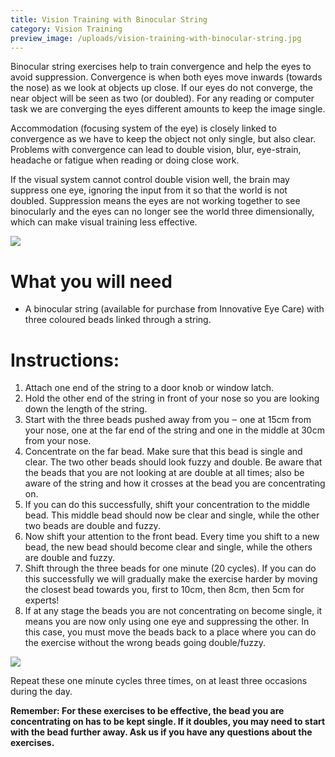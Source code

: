 ```yaml
---
title: Vision Training with Binocular String
category: Vision Training
preview_image: /uploads/vision-training-with-binocular-string.jpg
---
```


<p>Binocular string exercises help to train convergence and help the eyes to avoid suppression. Convergence is when both eyes move inwards (towards the nose) as we look at objects up close. If our eyes do not converge, the near object will be seen as two (or doubled). For any reading or computer task we are converging the eyes different amounts to keep the image single. 

<p>Accommodation (focusing system of the eye) is closely linked to convergence as we have to keep the object not only single, but also clear. Problems with convergence can lead to double vision, blur, eye-strain, headache or fatigue when reading or doing close work.

<p>If the visual system cannot control double vision well, the brain may suppress one eye, ignoring the input from it so that the world is not doubled. Suppression means the eyes are not working together to see binocularly and the eyes can no longer see the world three dimensionally, which can make visual training less effective.

![](vision-training-with-binocular-string.jpg)

# What you will need

  * A binocular string (available for purchase from Innovative Eye Care) with three coloured beads linked through a string.

# Instructions:

   1. Attach one end of the string to a door knob or window latch.
   2. Hold the other end of the string in front of your nose so you are looking down the length of the string.
   3. Start with the three beads pushed away from you ‒ one at 15cm from your nose, one at the far end of the string and one in the middle at 30cm from your nose. 
   4. Concentrate on the far bead. Make sure that this bead is single and clear. The two other beads should look fuzzy and double. Be aware that the beads that you are not looking at are double at all times; also be aware of the string and how it crosses at the bead you are concentrating on.
   5. If you can do this successfully, shift your concentration to the middle bead. This middle bead should now be clear and single, while the other two beads are double and fuzzy. 
   6. Now shift your attention to the front bead. Every time you shift to a new bead, the new bead should become clear and single, while the others are double and fuzzy. 
   7. Shift through the three beads for one minute (20 cycles). If you can do this successfully we will gradually make the exercise harder by moving the closest bead towards you, first to 10cm, then 8cm, then 5cm for experts!
   8. If at any stage the beads you are not concentrating on become single, it means you are now only using one eye and suppressing the other. In this case, you must move the beads back to a place where you can do the exercise without the wrong beads going double/fuzzy.

![](brock-string-combo.jpg)

Repeat these one minute cycles three times, on at least three occasions during the day. 

**Remember: For these exercises to be effective, the bead you are concentrating on has to be kept single. If it doubles, you may need to start with the bead further away. Ask us if you have any questions about the exercises.**

